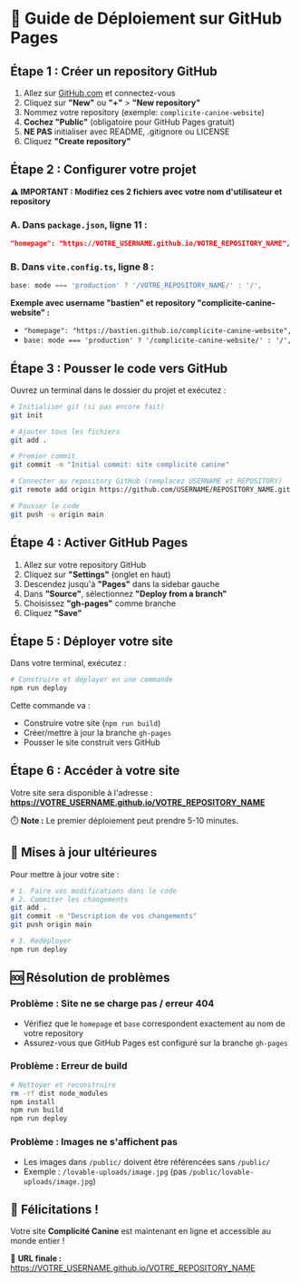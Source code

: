 # 🚀 Guide de Déploiement sur GitHub Pages

## Étape 1 : Créer un repository GitHub

1. Allez sur [GitHub.com](https://github.com) et connectez-vous
2. Cliquez sur **"New"** ou **"+"** > **"New repository"**
3. Nommez votre repository (exemple: `complicite-canine-website`)
4. **Cochez "Public"** (obligatoire pour GitHub Pages gratuit)
5. **NE PAS** initialiser avec README, .gitignore ou LICENSE
6. Cliquez **"Create repository"**

## Étape 2 : Configurer votre projet

**⚠️ IMPORTANT : Modifiez ces 2 fichiers avec votre nom d'utilisateur et repository**

### A. Dans `package.json`, ligne 11 :
```json
"homepage": "https://VOTRE_USERNAME.github.io/VOTRE_REPOSITORY_NAME",
```

### B. Dans `vite.config.ts`, ligne 8 :
```typescript
base: mode === 'production' ? '/VOTRE_REPOSITORY_NAME/' : '/',
```

**Exemple avec username "bastien" et repository "complicite-canine-website" :**
- `"homepage": "https://bastien.github.io/complicite-canine-website",`
- `base: mode === 'production' ? '/complicite-canine-website/' : '/',`

## Étape 3 : Pousser le code vers GitHub

Ouvrez un terminal dans le dossier du projet et exécutez :

```bash
# Initialiser git (si pas encore fait)
git init

# Ajouter tous les fichiers
git add .

# Premier commit
git commit -m "Initial commit: site complicité canine"

# Connecter au repository GitHub (remplacez USERNAME et REPOSITORY)
git remote add origin https://github.com/USERNAME/REPOSITORY_NAME.git

# Pousser le code
git push -u origin main
```

## Étape 4 : Activer GitHub Pages

1. Allez sur votre repository GitHub
2. Cliquez sur **"Settings"** (onglet en haut)
3. Descendez jusqu'à **"Pages"** dans la sidebar gauche
4. Dans **"Source"**, sélectionnez **"Deploy from a branch"**
5. Choisissez **"gh-pages"** comme branche
6. Cliquez **"Save"**

## Étape 5 : Déployer votre site

Dans votre terminal, exécutez :

```bash
# Construire et déployer en une commande
npm run deploy
```

Cette commande va :
- Construire votre site (`npm run build`)
- Créer/mettre à jour la branche `gh-pages`
- Pousser le site construit vers GitHub

## Étape 6 : Accéder à votre site

Votre site sera disponible à l'adresse :
**https://VOTRE_USERNAME.github.io/VOTRE_REPOSITORY_NAME**

⏱️ **Note :** Le premier déploiement peut prendre 5-10 minutes.

## 🔄 Mises à jour ultérieures

Pour mettre à jour votre site :

```bash
# 1. Faire vos modifications dans le code
# 2. Commiter les changements
git add .
git commit -m "Description de vos changements"
git push origin main

# 3. Redéployer
npm run deploy
```

## 🆘 Résolution de problèmes

### Problème : Site ne se charge pas / erreur 404
- Vérifiez que le `homepage` et `base` correspondent exactement au nom de votre repository
- Assurez-vous que GitHub Pages est configuré sur la branche `gh-pages`

### Problème : Erreur de build
```bash
# Nettoyer et reconstruire
rm -rf dist node_modules
npm install
npm run build
npm run deploy
```

### Problème : Images ne s'affichent pas
- Les images dans `/public/` doivent être référencées sans `/public/`
- Exemple : `/lovable-uploads/image.jpg` (pas `/public/lovable-uploads/image.jpg`)

## 🎉 Félicitations !

Votre site **Complicité Canine** est maintenant en ligne et accessible au monde entier !

🔗 **URL finale :** https://VOTRE_USERNAME.github.io/VOTRE_REPOSITORY_NAME 